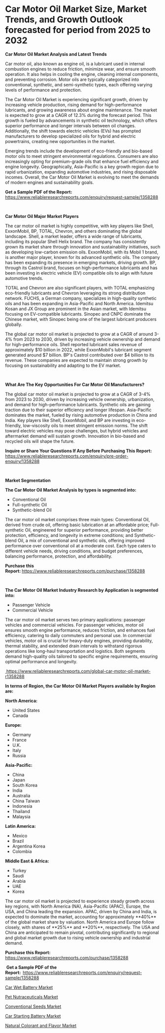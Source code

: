 <p><h1>Car Motor Oil Market Size, Market Trends, and Growth Outlook forecasted for period from 2025 to 2032</h1></p><p><strong>Car Motor Oil Market Analysis and Latest Trends</strong></p>
<p><p>Car motor oil, also known as engine oil, is a lubricant used in internal combustion engines to reduce friction, minimize wear, and ensure smooth operation. It also helps in cooling the engine, cleaning internal components, and preventing corrosion. Motor oils are typically categorized into conventional, synthetic, and semi-synthetic types, each offering varying levels of performance and protection.</p><p>The Car Motor Oil Market is experiencing significant growth, driven by increasing vehicle production, rising demand for high-performance lubricants, and growing awareness about engine maintenance. The market is expected to grow at a CAGR of 12.3% during the forecast period. This growth is fueled by advancements in synthetic oil technology, which offers superior performance and longer intervals between oil changes. Additionally, the shift towards electric vehicles (EVs) has prompted manufacturers to develop specialized oils for hybrid and electric powertrains, creating new opportunities in the market.</p><p>Emerging trends include the development of eco-friendly and bio-based motor oils to meet stringent environmental regulations. Consumers are also increasingly opting for premium-grade oils that enhance fuel efficiency and engine longevity. Geographically, Asia-Pacific is a key growth region due to rapid urbanization, expanding automotive industries, and rising disposable incomes. Overall, the Car Motor Oil Market is evolving to meet the demands of modern engines and sustainability goals.</p></p>
<p><strong>Get a Sample PDF of the Report:&nbsp;</strong> <a href="https://www.reliableresearchreports.com/enquiry/request-sample/1358288?utm_campaign=12&utm_medium=2&utm_source=Github&utm_content=ia&utm_term=21012025&utm_id=car-motor-oil">https://www.reliableresearchreports.com/enquiry/request-sample/1358288</a></p>
<p>&nbsp;</p>
<p><strong>Car Motor Oil Major Market Players</strong></p>
<p><p>The car motor oil market is highly competitive, with key players like Shell, ExxonMobil, BP, TOTAL, Chevron, and others dominating the global landscape. Shell, a market leader, offers a wide range of lubricants, including its popular Shell Helix brand. The company has consistently grown its market share through innovation and sustainability initiatives, such as developing low-carbon emission oils. ExxonMobil, with its Mobil 1 brand, is another major player, known for its advanced synthetic oils. The company has been expanding its presence in emerging markets, driving growth. BP, through its Castrol brand, focuses on high-performance lubricants and has been investing in electric vehicle (EV) compatible oils to align with future automotive trends.</p><p>TOTAL and Chevron are also significant players, with TOTAL emphasizing eco-friendly lubricants and Chevron leveraging its strong distribution network. FUCHS, a German company, specializes in high-quality synthetic oils and has been expanding in Asia-Pacific and North America. Idemitsu Kosan and JX Group are prominent in the Asian market, with Idemitsu focusing on EV-compatible lubricants. Sinopec and CNPC dominate the Chinese market, with Sinopec being one of the largest lubricant producers globally.</p><p>The global car motor oil market is projected to grow at a CAGR of around 3-4% from 2023 to 2030, driven by increasing vehicle ownership and demand for high-performance oils. Shell reported lubricant sales revenue of approximately $10 billion in 2022, while ExxonMobil's lubricant segment generated around $7 billion. BP's Castrol contributed over $4 billion to its revenue. These companies are expected to maintain strong growth by focusing on sustainability and adapting to the EV market.</p></p>
<p>&nbsp;</p>
<p><strong>What Are The Key Opportunities For Car Motor Oil Manufacturers?</strong></p>
<p><p>The global car motor oil market is projected to grow at a CAGR of 3-4% from 2023 to 2030, driven by increasing vehicle ownership, urbanization, and demand for high-performance lubricants. Synthetic oils are gaining traction due to their superior efficiency and longer lifespan. Asia-Pacific dominates the market, fueled by rising automotive production in China and India. Key players like Shell, ExxonMobil, and BP are investing in eco-friendly, low-viscosity oils to meet stringent emission norms. The shift toward electric vehicles may pose challenges, but hybrid vehicles and aftermarket demand will sustain growth. Innovation in bio-based and recycled oils will shape the future.</p></p>
<p><strong>Inquire or Share Your Questions If Any Before Purchasing This Report:</strong> <a href="https://www.reliableresearchreports.com/enquiry/pre-order-enquiry/1358288?utm_campaign=12&utm_medium=2&utm_source=Github&utm_content=ia&utm_term=21012025&utm_id=car-motor-oil">https://www.reliableresearchreports.com/enquiry/pre-order-enquiry/1358288</a></p>
<p>&nbsp;</p>
<p><strong>Market Segmentation</strong></p>
<p><strong>The Car Motor Oil Market Analysis by types is segmented into:</strong></p>
<p><ul><li>Conventional Oil</li><li>Full-synthetic Oil</li><li>Synthetic-blend Oil</li></ul></p>
<p><p>The car motor oil market comprises three main types: Conventional Oil, derived from crude oil, offering basic lubrication at an affordable price; Full-synthetic Oil, engineered for superior performance, providing better protection, efficiency, and longevity in extreme conditions; and Synthetic-blend Oil, a mix of conventional and synthetic oils, offering improved performance over conventional oil at a moderate cost. Each type caters to different vehicle needs, driving conditions, and budget preferences, balancing performance, protection, and affordability.</p></p>
<p><strong>Purchase this Report:&nbsp;</strong><a href="https://www.reliableresearchreports.com/purchase/1358288?utm_campaign=12&utm_medium=2&utm_source=Github&utm_content=ia&utm_term=21012025&utm_id=car-motor-oil">https://www.reliableresearchreports.com/purchase/1358288</a></p>
<p>&nbsp;</p>
<p><strong>The Car Motor Oil Market Industry Research by Application is segmented into:</strong></p>
<p><ul><li>Passenger Vehicle</li><li>Commercial Vehicle</li></ul></p>
<p><p>The car motor oil market serves two primary applications: passenger vehicles and commercial vehicles. For passenger vehicles, motor oil ensures smooth engine performance, reduces friction, and enhances fuel efficiency, catering to daily commuters and personal use. In commercial vehicles, motor oil is crucial for heavy-duty engines, providing durability, thermal stability, and extended drain intervals to withstand rigorous operations like long-haul transportation and logistics. Both segments demand high-quality oils tailored to specific engine requirements, ensuring optimal performance and longevity.</p></p>
<p><a href="https://www.reliableresearchreports.com/global-car-motor-oil-market-r1358288?utm_campaign=12&utm_medium=2&utm_source=Github&utm_content=ia&utm_term=21012025&utm_id=car-motor-oil">&nbsp;https://www.reliableresearchreports.com/global-car-motor-oil-market-r1358288</a></p>
<p><strong>In terms of Region, the Car Motor Oil Market Players available by Region are:</strong></p>
<p>
    <p> <strong> North America: </strong>
        <ul>
            <li>United States</li>
            <li>Canada</li>
        </ul>
        </p> 
    <p> <strong> Europe: </strong>
        <ul>
            <li>Germany</li>
            <li>France</li>
            <li>U.K.</li>
            <li>Italy</li>
            <li>Russia</li>
        </ul>
        </p> 
    <p> <strong> Asia-Pacific: </strong>
        <ul>
            <li>China</li>
            <li>Japan</li>
            <li>South Korea</li>
            <li>India</li>
            <li>Australia</li>
            <li>China Taiwan</li>
            <li>Indonesia</li>
            <li>Thailand</li>
            <li>Malaysia</li>
        </ul>
        </p> 
    <p> <strong> Latin America: </strong>
        <ul>
            <li>Mexico</li>
            <li>Brazil</li>
            <li>Argentina Korea</li>
            <li>Colombia</li>
        </ul>
        </p> 
    <p> <strong> Middle East & Africa: </strong>
        <ul>
            <li>Turkey</li>
            <li>Saudi</li>
            <li>Arabia</li>
            <li>UAE</li>
            <li>Korea</li>
        </ul>
    </p>
    </p>
<p><p>The car motor oil market is projected to experience steady growth across key regions, with North America (NA), Asia-Pacific (APAC), Europe, the USA, and China leading the expansion. APAC, driven by China and India, is expected to dominate the market, accounting for approximately **40%** of the global market share by valuation. North America and Europe follow closely, with shares of **25%** and **20%**, respectively. The USA and China are anticipated to remain pivotal, contributing significantly to regional and global market growth due to rising vehicle ownership and industrial demand.</p></p>
<p><strong>Purchase this Report: </strong><a href="https://www.reliableresearchreports.com/purchase/1358288?utm_campaign=12&utm_medium=2&utm_source=Github&utm_content=ia&utm_term=21012025&utm_id=car-motor-oil">https://www.reliableresearchreports.com/purchase/1358288</a></p>
<p>&nbsp;<strong>Get a Sample PDF of the Report:&nbsp;&nbsp;</strong><a href="https://www.reliableresearchreports.com/enquiry/request-sample/1358288?utm_campaign=12&utm_medium=2&utm_source=Github&utm_content=ia&utm_term=21012025&utm_id=car-motor-oil">https://www.reliableresearchreports.com/enquiry/request-sample/1358288</a></p>
<p><strong></strong></p>
<p><p><a href="https://github.com/gukenneth26571/Market-Research-Report-List-1/blob/main/car-wet-battery-market.md?utm_campaign=12&utm_medium=2&utm_source=Github&utm_content=ia&utm_term=21012025&utm_id=car-motor-oil">Car Wet Battery Market</a></p><p><a href="https://www.linkedin.com/pulse/pet-nutraceuticals-market-outlook-share-analysis-growth-s7pac?utm_campaign=12&utm_medium=2&utm_source=Github&utm_content=ia&utm_term=21012025&utm_id=car-motor-oil">Pet Nutraceuticals Market</a></p><p><a href="https://www.linkedin.com/pulse/conventional-seeds-market-trends-report-industry-analysis-3t1jc?utm_campaign=12&utm_medium=2&utm_source=Github&utm_content=ia&utm_term=21012025&utm_id=car-motor-oil">Conventional Seeds Market</a></p><p><a href="https://github.com/ChiragRp1/Market-Research-Report-List-7/blob/main/car-starting-battery-market.md?utm_campaign=12&utm_medium=2&utm_source=Github&utm_content=ia&utm_term=21012025&utm_id=car-motor-oil">Car Starting Battery Market</a></p><p><a href="https://www.linkedin.com/pulse/detailed-natural-colorant-flavor-market-study-segmentation-yeyye?utm_campaign=12&utm_medium=2&utm_source=Github&utm_content=ia&utm_term=21012025&utm_id=car-motor-oil">Natural Colorant and Flavor Market</a></p></p>